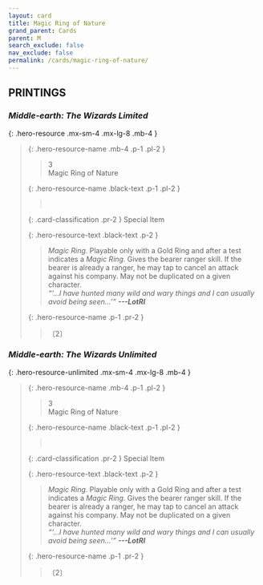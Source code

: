 ```yaml
---
layout: card
title: Magic Ring of Nature
grand_parent: Cards
parent: M
search_exclude: false
nav_exclude: false
permalink: /cards/magic-ring-of-nature/
---
```


## PRINTINGS


### _Middle-earth: The Wizards Limited_

{: .hero-resource .mx-sm-4 .mx-lg-8 .mb-4 }
> {: .hero-resource-name .mb-4 .p-1 .pl-2 }
> > <div class="card-mp">3</div>
> > <div class="card-name">Magic Ring of Nature</div>
>
> {: .hero-resource-name .black-text .p-1 .pl-2 }
> > &nbsp;
>
> {: .card-classification .pr-2 }
> Special Item
>
> {: .hero-resource-text .black-text .p-2 }
> > _Magic Ring._ Playable only with a Gold Ring and after a test indicates a _Magic Ring._ Gives the bearer ranger skill. If the bearer is already a ranger, he may tap to cancel an attack against his company. May not be duplicated on a given character. <br>_“‘...I have hunted many wild and wary things and I can usually avoid being seen...’”_ ***---&#65279;LotRI*** 
> 
> {: .hero-resource-name .p-1 .pr-2 }
> > <div class="card-shield"></div>
> > <div class="card-corruption">〔2〕</div>

### _Middle-earth: The Wizards Unlimited_

{: .hero-resource-unlimited .mx-sm-4 .mx-lg-8 .mb-4 }
> {: .hero-resource-name .mb-4 .p-1 .pl-2 }
> > <div class="card-mp">3</div>
> > <div class="card-name">Magic Ring of Nature</div>
>
> {: .hero-resource-name .black-text .p-1 .pl-2 }
> > &nbsp;
>
> {: .card-classification .pr-2 }
> Special Item
>
> {: .hero-resource-text .black-text .p-2 }
> > _Magic Ring._ Playable only with a Gold Ring and after a test indicates a _Magic Ring._ Gives the bearer ranger skill. If the bearer is already a ranger, he may tap to cancel an attack against his company. May not be duplicated on a given character. <br>_“‘...I have hunted many wild and wary things and I can usually avoid being seen...’”_ ***---&#65279;LotRI*** 
> 
> {: .hero-resource-name .p-1 .pr-2 }
> > <div class="card-shield"></div>
> > <div class="card-corruption">〔2〕</div>
